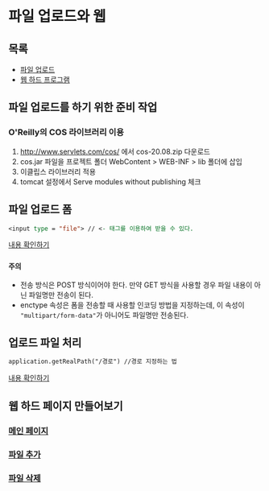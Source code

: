 # 파일 업로드와 웹
## 목록
+ [파일 업로드](#파일-업로드를-하기-위한-준비-작업)
+ [웹 하드 프로그램](#웹-하드-페이지-만들어보기)



## 파일 업로드를 하기 위한 준비 작업
### O'Reilly의 COS 라이브러리 이용
1. http://www.servlets.com/cos/ 에서 cos-20.08.zip 다운로드
2. cos.jar 파일을 프로젝트 폴더 WebContent > WEB-INF > lib 폴더에 삽입
3. 이클립스 라이브러리 적용
4. tomcat 설정에서 Serve modules without publishing 체크

## 파일 업로드 폼
```jsp
<input type = "file"> // <- 태그를 이용하여 받을 수 있다.
```
[내용 확인하기](https://github.com/wnsgudchl0302/JSP_Study/blob/master/JSPPratice/WebContent/Chap07/7-1.html)
### `주의`
- 전송 방식은 POST 방식이어야 한다. 만약 GET 방식을 사용할 경우 파일 내용이 아닌 파일명만 전송이 된다.
- enctype 속성은 폼을 전송할 때 사용할 인코딩 방법을 지정하는데, 이 속성이 `"multipart/form-data"`가 아니어도 파일명만 전송된다.

## 업로드 파일 처리
```jsp
application.getRealPath("/경로") //경로 지정하는 법
```
[내용 확인하기](https://github.com/wnsgudchl0302/JSP_Study/blob/master/JSPPratice/WebContent/Chap07/7-2.jsp)

## 웹 하드 페이지 만들어보기

### [메인 페이지](https://github.com/wnsgudchl0302/JSP_Study/blob/master/JSPPratice/WebContent/Chap07/webhard.jsp)
### [파일 추가](https://github.com/wnsgudchl0302/JSP_Study/blob/master/JSPPratice/WebContent/Chap07/add_file.jsp)
### [파일 삭제](https://github.com/wnsgudchl0302/JSP_Study/blob/master/JSPPratice/WebContent/Chap07/del_file.jsp)